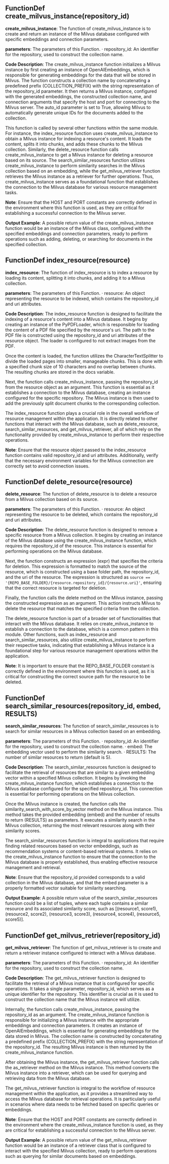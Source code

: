 ## FunctionDef create_milvus_instance(repository_id)
**create_milvus_instance**: The function of create_milvus_instance is to create and return an instance of the Milvus database configured with specific embeddings and connection parameters.

**parameters**: The parameters of this Function.
· repository_id: An identifier for the repository, used to construct the collection name.

**Code Description**: The create_milvus_instance function initializes a Milvus instance by first creating an instance of OpenAIEmbeddings, which is responsible for generating embeddings for the data that will be stored in Milvus. The function constructs a collection name by concatenating a predefined prefix (COLLECTION_PREFIX) with the string representation of the repository_id parameter. It then returns a Milvus instance, configured with the generated embeddings, the constructed collection name, and connection arguments that specify the host and port for connecting to the Milvus server. The auto_id parameter is set to True, allowing Milvus to automatically generate unique IDs for the documents added to the collection.

This function is called by several other functions within the same module. For instance, the index_resource function uses create_milvus_instance to obtain a Milvus instance for indexing a resource's content. It loads the content, splits it into chunks, and adds these chunks to the Milvus collection. Similarly, the delete_resource function calls create_milvus_instance to get a Milvus instance for deleting a resource based on its source. The search_similar_resources function utilizes create_milvus_instance to perform similarity searches in the Milvus collection based on an embedding, while the get_milvus_retriever function retrieves the Milvus instance as a retriever for further operations. Thus, create_milvus_instance serves as a foundational function that establishes the connection to the Milvus database for various resource management tasks.

**Note**: Ensure that the HOST and PORT constants are correctly defined in the environment where this function is used, as they are critical for establishing a successful connection to the Milvus server.

**Output Example**: A possible return value of the create_milvus_instance function would be an instance of the Milvus class, configured with the specified embeddings and connection parameters, ready to perform operations such as adding, deleting, or searching for documents in the specified collection.
## FunctionDef index_resource(resource)
**index_resource**: The function of index_resource is to index a resource by loading its content, splitting it into chunks, and adding it to a Milvus collection.

**parameters**: The parameters of this Function.
· resource: An object representing the resource to be indexed, which contains the repository_id and uri attributes.

**Code Description**: The index_resource function is designed to facilitate the indexing of a resource's content into a Milvus database. It begins by creating an instance of the PyPDFLoader, which is responsible for loading the content of a PDF file specified by the resource's uri. The path to the PDF file is constructed using the repository_id and uri attributes of the resource object. The loader is configured to not extract images from the PDF.

Once the content is loaded, the function utilizes the CharacterTextSplitter to divide the loaded pages into smaller, manageable chunks. This is done with a specified chunk size of 10 characters and no overlap between chunks. The resulting chunks are stored in the docs variable.

Next, the function calls create_milvus_instance, passing the repository_id from the resource object as an argument. This function is essential as it establishes a connection to the Milvus database, creating an instance configured for the specific repository. The Milvus instance is then used to add the previously split document chunks to the corresponding collection.

The index_resource function plays a crucial role in the overall workflow of resource management within the application. It is directly related to other functions that interact with the Milvus database, such as delete_resource, search_similar_resources, and get_milvus_retriever, all of which rely on the functionality provided by create_milvus_instance to perform their respective operations.

**Note**: Ensure that the resource object passed to the index_resource function contains valid repository_id and uri attributes. Additionally, verify that the necessary environment variables for the Milvus connection are correctly set to avoid connection issues.
## FunctionDef delete_resource(resource)
**delete_resource**: The function of delete_resource is to delete a resource from a Milvus collection based on its source.

**parameters**: The parameters of this Function.
· resource: An object representing the resource to be deleted, which contains the repository_id and uri attributes.

**Code Description**: The delete_resource function is designed to remove a specific resource from a Milvus collection. It begins by creating an instance of the Milvus database using the create_milvus_instance function, which requires the repository_id of the resource. This instance is essential for performing operations on the Milvus database. 

Next, the function constructs an expression (expr) that specifies the criteria for deletion. This expression is formatted to match the source of the resource, which is constructed using a base folder path, the repository_id, and the uri of the resource. The expression is structured as `source == '{REPO_BASE_FOLDER}/{resource.repository_id}/{resource.uri}'`, ensuring that the correct resource is targeted for deletion.

Finally, the function calls the delete method on the Milvus instance, passing the constructed expression as an argument. This action instructs Milvus to delete the resource that matches the specified criteria from the collection.

The delete_resource function is part of a broader set of functionalities that interact with the Milvus database. It relies on create_milvus_instance to establish a connection to the database, which is a common pattern in this module. Other functions, such as index_resource and search_similar_resources, also utilize create_milvus_instance to perform their respective tasks, indicating that establishing a Milvus instance is a foundational step for various resource management operations within the application.

**Note**: It is important to ensure that the REPO_BASE_FOLDER constant is correctly defined in the environment where this function is used, as it is critical for constructing the correct source path for the resource to be deleted.
## FunctionDef search_similar_resources(repository_id, embed, RESULTS)
**search_similar_resources**: The function of search_similar_resources is to search for similar resources in a Milvus collection based on an embedding.

**parameters**: The parameters of this Function.
· repository_id: An identifier for the repository, used to construct the collection name.
· embed: The embedding vector used to perform the similarity search.
· RESULTS: The number of similar resources to return (default is 5).

**Code Description**: The search_similar_resources function is designed to facilitate the retrieval of resources that are similar to a given embedding vector within a specified Milvus collection. It begins by invoking the create_milvus_instance function, which establishes a connection to the Milvus database configured for the specified repository_id. This connection is essential for performing operations on the Milvus collection.

Once the Milvus instance is created, the function calls the similarity_search_with_score_by_vector method on the Milvus instance. This method takes the provided embedding (embed) and the number of results to return (RESULTS) as parameters. It executes a similarity search in the Milvus collection, returning the most relevant resources along with their similarity scores.

The search_similar_resources function is integral to applications that require finding related resources based on vector embeddings, such as recommendation systems or content-based retrieval systems. It relies on the create_milvus_instance function to ensure that the connection to the Milvus database is properly established, thus enabling effective resource management and retrieval.

**Note**: Ensure that the repository_id provided corresponds to a valid collection in the Milvus database, and that the embed parameter is a properly formatted vector suitable for similarity searching.

**Output Example**: A possible return value of the search_similar_resources function could be a list of tuples, where each tuple contains a similar resource and its associated similarity score, such as [(resource1, score1), (resource2, score2), (resource3, score3), (resource4, score4), (resource5, score5)].
## FunctionDef get_milvus_retriever(repository_id)
**get_milvus_retriever**: The function of get_milvus_retriever is to create and return a retriever instance configured to interact with a Milvus database.

**parameters**: The parameters of this Function.
· repository_id: An identifier for the repository, used to construct the collection name.

**Code Description**: The get_milvus_retriever function is designed to facilitate the retrieval of a Milvus instance that is configured for specific operations. It takes a single parameter, repository_id, which serves as a unique identifier for the repository. This identifier is crucial as it is used to construct the collection name that the Milvus instance will utilize.

Internally, the function calls create_milvus_instance, passing the repository_id as an argument. The create_milvus_instance function is responsible for initializing a Milvus instance with the appropriate embeddings and connection parameters. It creates an instance of OpenAIEmbeddings, which is essential for generating embeddings for the data stored in Milvus. The collection name is constructed by concatenating a predefined prefix (COLLECTION_PREFIX) with the string representation of the repository_id. The resulting Milvus instance is then returned by the create_milvus_instance function.

After obtaining the Milvus instance, the get_milvus_retriever function calls the as_retriever method on the Milvus instance. This method converts the Milvus instance into a retriever, which can be used for querying and retrieving data from the Milvus database.

The get_milvus_retriever function is integral to the workflow of resource management within the application, as it provides a streamlined way to access the Milvus database for retrieval operations. It is particularly useful in scenarios where data needs to be fetched based on specific queries or embeddings.

**Note**: Ensure that the HOST and PORT constants are correctly defined in the environment where the create_milvus_instance function is used, as they are critical for establishing a successful connection to the Milvus server.

**Output Example**: A possible return value of the get_milvus_retriever function would be an instance of a retriever class that is configured to interact with the specified Milvus collection, ready to perform operations such as querying for similar documents based on embeddings.
